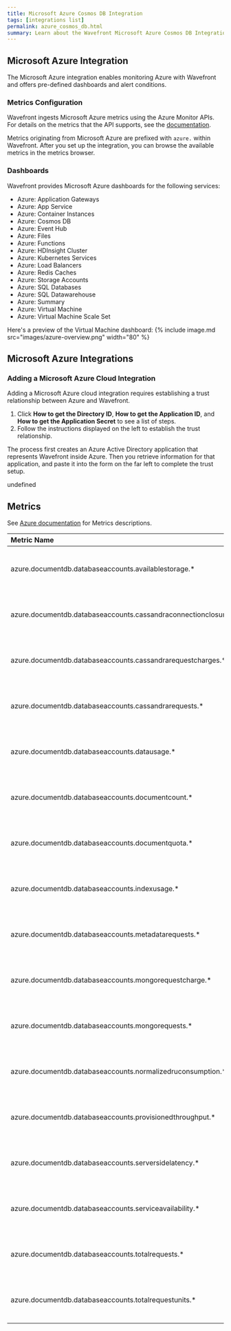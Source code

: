 ```yaml
---
title: Microsoft Azure Cosmos DB Integration
tags: [integrations list]
permalink: azure_cosmos_db.html
summary: Learn about the Wavefront Microsoft Azure Cosmos DB Integration.
---
```

## Microsoft Azure Integration

The Microsoft Azure integration enables monitoring Azure with Wavefront and offers pre-defined dashboards and alert conditions. 

### Metrics Configuration
Wavefront ingests Microsoft Azure metrics using the Azure Monitor APIs. For details on the metrics that the API supports, see the [documentation](https://docs.microsoft.com/en-us/azure/monitoring-and-diagnostics/monitoring-supported-metrics).

Metrics originating from Microsoft Azure are prefixed with `azure.` within Wavefront. After you set up the integration, you can browse the available metrics in the metrics browser. 

### Dashboards

Wavefront provides Microsoft Azure dashboards for the following services:

- Azure: Application Gateways
- Azure: App Service
- Azure: Container Instances
- Azure: Cosmos DB
- Azure: Event Hub
- Azure: Files
- Azure: Functions
- Azure: HDInsight Cluster
- Azure: Kubernetes Services
- Azure: Load Balancers
- Azure: Redis Caches
- Azure: Storage Accounts
- Azure: SQL Databases
- Azure: SQL Datawarehouse
- Azure: Summary
- Azure: Virtual Machine
- Azure: Virtual Machine Scale Set

Here's a preview of the Virtual Machine dashboard:
{% include image.md src="images/azure-overview.png" width="80" %}

## Microsoft Azure Integrations



### Adding a Microsoft Azure Cloud Integration

Adding a Microsoft Azure cloud integration requires establishing a trust relationship between Azure and Wavefront.

1. Click **How to get the Directory ID**, **How to get the Application ID**, and **How to get the Application Secret** to see a list of steps.
2. Follow the instructions displayed on the left to establish the trust relationship.

The process first creates an Azure Active Directory application that represents Wavefront inside Azure. Then you retrieve information for that application, and paste it into the form on the far left to complete the trust setup.





undefined


## Metrics

See [Azure documentation](https://docs.microsoft.com/en-us/azure/azure-monitor/platform/metrics-supported) for Metrics descriptions.

|Metric Name|Description|
| :--- | :--- |
|azure.documentdb.databaseaccounts.availablestorage.*|Statistics: average, count, maximum, minimum|
|azure.documentdb.databaseaccounts.cassandraconnectionclosures.*|Statistics: average, count, maximum, minimum|
|azure.documentdb.databaseaccounts.cassandrarequestcharges.*|Statistics: average, count, maximum, minimum|
|azure.documentdb.databaseaccounts.cassandrarequests.*|Statistics: average, count, maximum, minimum|
|azure.documentdb.databaseaccounts.datausage.*|Statistics: average, count, maximum, minimum|
|azure.documentdb.databaseaccounts.documentcount.*|Statistics: average, count, maximum, minimum|
|azure.documentdb.databaseaccounts.documentquota.*|Statistics: average, count, maximum, minimum|
|azure.documentdb.databaseaccounts.indexusage.*|Statistics: average, count, maximum, minimum|
|azure.documentdb.databaseaccounts.metadatarequests.*|Statistics: average, count, maximum, minimum|
|azure.documentdb.databaseaccounts.mongorequestcharge.*|Statistics: average, count, maximum, minimum|
|azure.documentdb.databaseaccounts.mongorequests.*|Statistics: average, count, maximum, minimum|
|azure.documentdb.databaseaccounts.normalizedruconsumption.*|Statistics: average, count, maximum, minimum|
|azure.documentdb.databaseaccounts.provisionedthroughput.*|Statistics: average, count, maximum, minimum|
|azure.documentdb.databaseaccounts.serversidelatency.*|Statistics: average, count, maximum, minimum|
|azure.documentdb.databaseaccounts.serviceavailability.*|Statistics: average, count, maximum, minimum|
|azure.documentdb.databaseaccounts.totalrequests.*|Statistics: average, count, maximum, minimum|
|azure.documentdb.databaseaccounts.totalrequestunits.*|Statistics: average, count, maximum, minimum|


